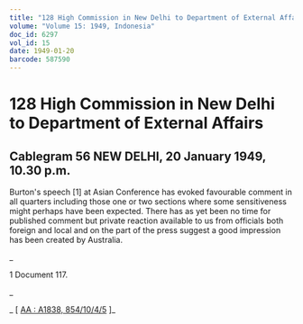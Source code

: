 ```yaml
---
title: "128 High Commission in New Delhi to Department of External Affairs"
volume: "Volume 15: 1949, Indonesia"
doc_id: 6297
vol_id: 15
date: 1949-01-20
barcode: 587590
---
```


# 128 High Commission in New Delhi to Department of External Affairs

## Cablegram 56 NEW DELHI, 20 January 1949, 10.30 p.m.

Burton's speech [1] at Asian Conference has evoked favourable comment in all quarters including those one or two sections where some sensitiveness might perhaps have been expected. There has as yet been no time for published comment but private reaction available to us from officials both foreign and local and on the part of the press suggest a good impression has been created by Australia.

_

1 Document 117.

_

_ [ [AA : A1838, 854/10/4/5](http://www.naa.gov.au/cgi-bin/Search?O=I&Number=587590) ]_
